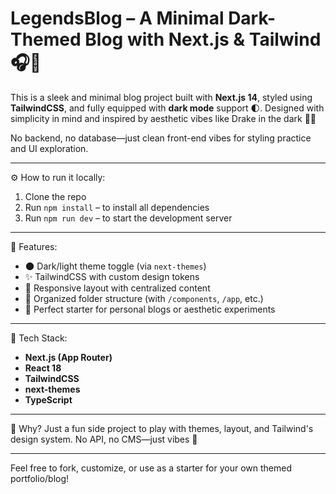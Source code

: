 # LegendsBlog – A Minimal Dark-Themed Blog with Next.js & Tailwind 🎧🌌

This is a sleek and minimal blog project built with **Next.js 14**, styled using **TailwindCSS**, and fully equipped with **dark mode** support 🌓. Designed with simplicity in mind and inspired by aesthetic vibes like Drake in the dark 🎤✨

No backend, no database—just clean front-end vibes for styling practice and UI exploration.

---

⚙️ How to run it locally:

1. Clone the repo
2. Run `npm install` – to install all dependencies
3. Run `npm run dev` – to start the development server

---

🎨 Features:
- 🌑 Dark/light theme toggle (via `next-themes`)
- ✨ TailwindCSS with custom design tokens
- 📱 Responsive layout with centralized content
- 🧠 Organized folder structure (with `/components`, `/app`, etc.)
- 🧪 Perfect starter for personal blogs or aesthetic experiments

---

📌 Tech Stack:
- **Next.js (App Router)**
- **React 18**
- **TailwindCSS**
- **next-themes**
- **TypeScript**

---

🧃 Why?
Just a fun side project to play with themes, layout, and Tailwind's design system.
No API, no CMS—just vibes 🌌

---

Feel free to fork, customize, or use as a starter for your own themed portfolio/blog!

